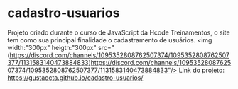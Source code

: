# cadastro-usuarios
Projeto criado durante o curso de JavaScript da Hcode Treinamentos, o site tem como sua principal finalidade o cadastramento de usuários.
<img width:"300px" heigth:"300px" src="(https://discord.com/channels/1095352808762507374/1095352808762507377/1131583140473884833)https://discord.com/channels/1095352808762507374/1095352808762507377/1131583140473884833"/>
Link do projeto: https://gustaocta.github.io/cadastro-usuarios/ 
